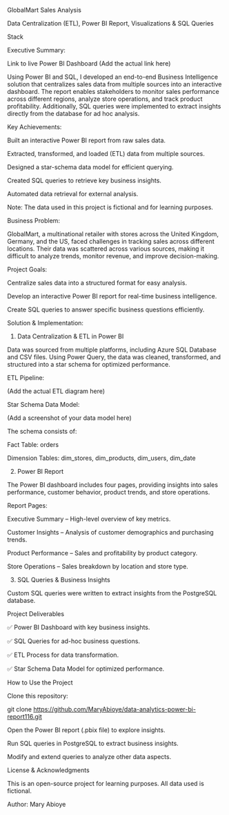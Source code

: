 GlobalMart Sales Analysis

Data Centralization (ETL), Power BI Report, Visualizations & SQL Queries

Stack

    

Executive Summary:

Link to live Power BI Dashboard (Add the actual link here)

Using Power BI and SQL, I developed an end-to-end Business Intelligence solution that centralizes sales data from multiple sources into an interactive dashboard. The report enables stakeholders to monitor sales performance across different regions, analyze store operations, and track product profitability. Additionally, SQL queries were implemented to extract insights directly from the database for ad hoc analysis.

Key Achievements:

Built an interactive Power BI report from raw sales data.

Extracted, transformed, and loaded (ETL) data from multiple sources.

Designed a star-schema data model for efficient querying.

Created SQL queries to retrieve key business insights.

Automated data retrieval for external analysis.

Note: The data used in this project is fictional and for learning purposes.

Business Problem:

GlobalMart, a multinational retailer with stores across the United Kingdom, Germany, and the US, faced challenges in tracking sales across different locations. Their data was scattered across various sources, making it difficult to analyze trends, monitor revenue, and improve decision-making.

Project Goals:

Centralize sales data into a structured format for easy analysis.

Develop an interactive Power BI report for real-time business intelligence.

Create SQL queries to answer specific business questions efficiently.

Solution & Implementation:

1. Data Centralization & ETL in Power BI

Data was sourced from multiple platforms, including Azure SQL Database and CSV files. Using Power Query, the data was cleaned, transformed, and structured into a star schema for optimized performance.

ETL Pipeline:

 (Add the actual ETL diagram here)

Star Schema Data Model:

 (Add a screenshot of your data model here)

The schema consists of:

Fact Table: orders

Dimension Tables: dim_stores, dim_products, dim_users, dim_date

2. Power BI Report

The Power BI dashboard includes four pages, providing insights into sales performance, customer behavior, product trends, and store operations.

Report Pages:

Executive Summary – High-level overview of key metrics.

Customer Insights – Analysis of customer demographics and purchasing trends.

Product Performance – Sales and profitability by product category.

Store Operations – Sales breakdown by location and store type.

3. SQL Queries & Business Insights

Custom SQL queries were written to extract insights from the PostgreSQL database. 

Project Deliverables

✅ Power BI Dashboard with key business insights.

✅ SQL Queries for ad-hoc business questions.

✅ ETL Process for data transformation.

✅ Star Schema Data Model for optimized performance.

How to Use the Project

Clone this repository:

git clone https://github.com/MaryAbioye/data-analytics-power-bi-report116.git

Open the Power BI report (.pbix file) to explore insights.

Run SQL queries in PostgreSQL to extract business insights.

Modify and extend queries to analyze other data aspects.

License & Acknowledgments

This is an open-source project for learning purposes. All data used is fictional.

Author: Mary Abioye



